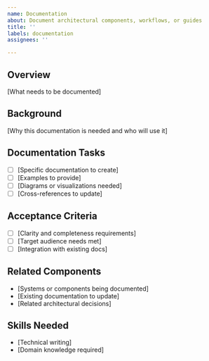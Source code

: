```yaml
---
name: Documentation
about: Document architectural components, workflows, or guides
title: ''
labels: documentation
assignees: ''

---
```


## Overview
[What needs to be documented]

## Background
[Why this documentation is needed and who will use it]

## Documentation Tasks
- [ ] [Specific documentation to create]
- [ ] [Examples to provide]
- [ ] [Diagrams or visualizations needed]
- [ ] [Cross-references to update]

## Acceptance Criteria
- [ ] [Clarity and completeness requirements]
- [ ] [Target audience needs met]
- [ ] [Integration with existing docs]

## Related Components
- [Systems or components being documented]
- [Existing documentation to update]
- [Related architectural decisions]

## Skills Needed
- [Technical writing]
- [Domain knowledge required]